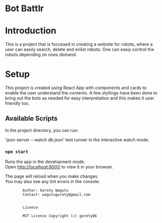 # Bot Battlr

# Introduction

This is a project that is focussed in creating a website for robots, where a user can easily search, delete and enlist robots.
One can easiy control the robots depending on ones demand.

# Setup

This project is created using React App with components and cards to enable the user understand the contents. A few styllings have been done to bring out the bots as needed for easy interpretation and this makes it user friendly too.   

## Available Scripts

In the project directory, you can run:

'json-server --watch db.json' test runner in the interactive watch mode.

### `npm start`

Runs the app in the development mode.\
Open [http://localhost:8001/](http://localhost:8001) to view it in your browser.

The page will reload when you make changes.\
You may also see any lint errors in the console.



            Author: Gorety Wagutu
            Contact: wagutugorety@gmail.com


            Licence

            MIT Licence Copyright (c) gorety86